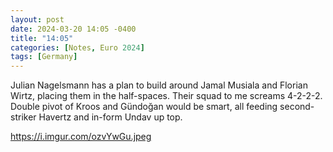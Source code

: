```yaml
---
layout: post
date: 2024-03-20 14:05 -0400
title: "14:05"
categories: [Notes, Euro 2024]
tags: [Germany]
---
```


Julian Nagelsmann has a plan to build around Jamal Musiala and Florian Wirtz, placing them in the half-spaces. Their squad to me screams 4-2-2-2. Double pivot of Kroos and Gündoğan would be smart, all feeding second-striker Havertz and in-form Undav up top.

https://i.imgur.com/ozvYwGu.jpeg


